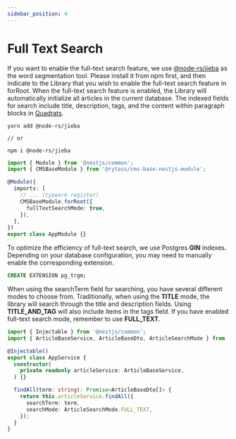 ```yaml
---
sidebar_position: 4
---
```


# Full Text Search

If you want to enable the full-text search feature, we use [@node-rs/jieba](https://www.npmjs.com/package/@node-rs/jieba) as the word segmentation tool. Please install it from npm first, and then indicate to the Library that you wish to enable the full-text search feature in forRoot. When the full-text search feature is enabled, the Library will automatically initialize all articles in the current database. The indexed fields for search include title, description, tags, and the content within paragraph blocks in [Quadrats](https://github.com/Quadrats/quadrats).

```shell
yarn add @node-rs/jieba

// or

npm i @node-rs/jieba
```

```typescript title="src/app.module.ts"
import { Module } from '@nestjs/common';
import { CMSBaseModule } from '@rytass/cms-base-nestjs-module';

@Module({
  imports: [
    // ... (typeorm register)
    CMSBaseModule.forRoot({
      fullTextSearchMode: true,
    }),
  ],
})
export class AppModule {}
```

To optimize the efficiency of full-text search, we use Postgres **GIN** indexes. Depending on your database configuration, you may need to manually enable the corresponding extension.

```sql
CREATE EXTENSION pg_trgm;
```

When using the searchTerm field for searching, you have several different modes to choose from. Traditionally, when using the **TITLE** mode, the library will search through the title and description fields. Using **TITLE_AND_TAG** will also include items in the tags field. If you have enabled full-text search mode, remember to use **FULL_TEXT**.

```typescript title="src/app.service.ts"
import { Injectable } from '@nestjs/common';
import { ArticleBaseService, ArticleBaseDto, ArticleSearchMode } from '@rytass/cms-base-nestjs-module';

@Injectable()
export class AppService {
  constructor(
    private readonly articleService: ArticleBaseService,
  ) {}

  findAll(term: string): Promise<ArticleBaseDto[]> {
    return this.articleService.findAll({
      searchTerm: term,
      searchMode: ArticleSearchMode.FULL_TEXT,
    });
  }
}

```
